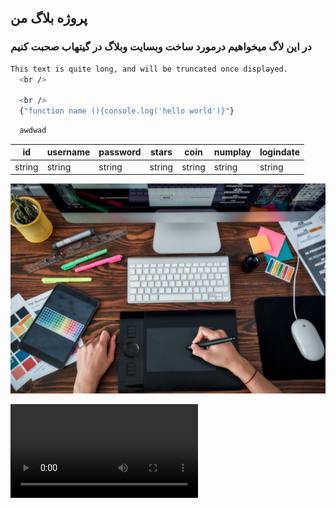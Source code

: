 <h2>
  پروژه بلاگ من
</h2>
<h3>
  در این لاگ میخواهیم درمورد ساخت وبسایت وبلاگ در گیتهاب صحبت کنیم
</h3>


 ```bash
 This text is quite long, and will be truncated once displayed.
   <br />

   <br />
   {"function name (){console.log('hello world')}"}      
```

```bash 
  awdwad
```


| id | username | password | stars | coin | numplay | logindate |
| - | - | - | - | - | - | - |
| string | string | string | string | string | string | string |


![Drag Racing](https://raw.githubusercontent.com/artafp/artafp/main/pages/1blog/index.jpg)

<video  controls src="https://hw19.asset.aparat.com/aparat-video/83730ed162aecb3c4abba9631856e02c18882692-144p.mp4?wmsAuthSign=eyJhbGciOiJIUzI1NiIsInR5cCI6IkpXVCJ9.eyJ0b2tlbiI6IjQ2ZTQzY2IyNzNkYzAzZTNkZWJiOGUzZGE3YTBhMDdhIiwiZXhwIjoxNjc0MjYxMzA4LCJpc3MiOiJTYWJhIElkZWEgR1NJRyJ9.JEu5v3kWQkTtPaNGsNbxCkGpdRrcGDssyLnHNrdP4QA"></video>
